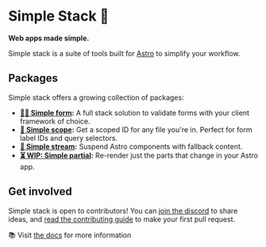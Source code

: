 # Simple Stack 🌱

**Web apps made simple.**

Simple stack is a suite of tools built for [Astro](https://astro.build) to simplify your workflow.

## Packages

Simple stack offers a growing collection of packages:

- **[🧘‍♂️ Simple form](https://github.com/bholmesdev/simple-stack/tree/main/packages/form):** A full stack solution to validate forms with your client framework of choice.
- **[🔎 Simple scope](https://github.com/bholmesdev/simple-stack/tree/main/packages/scope):** Get a scoped ID for any file you're in. Perfect for form label IDs and query selectors.
- **[🌊 Simple stream](https://github.com/bholmesdev/simple-stack/tree/main/packages/stream):** Suspend Astro components with fallback content.
- **[⏳ WIP: Simple partial](https://github.com/bholmesdev/simple-stack/tree/main/packages/partial):** Re-render just the parts that change in your Astro app.

## Get involved

Simple stack is open to contributors! You can [join the discord](https://wtw.dev/chat) to share ideas, and [read the contributing guide](https://github.com/bholmesdev/simple-stack/blob/main/CONTRIBUTING.md) to make your first pull request.

📚 Visit [the docs](/) for more information
